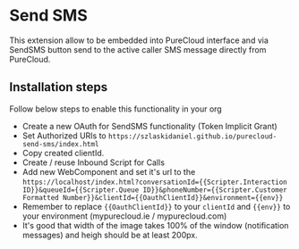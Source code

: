 # Send SMS
This extension allow to be embedded into PureCloud interface and via SendSMS button send to the active caller SMS message directly from PureCloud.

## Installation steps
Follow below steps to enable this functionality in your org

* Create a new OAuth for SendSMS functionality (Token Implicit Grant)
* Set Authorized URIs to `https://szlaskidaniel.github.io/purecloud-send-sms/index.html`
* Copy created clientId.
* Create / reuse Inbound Script for Calls
* Add new WebComponent and set it's url to the `https://localhost/index.html?conversationId={{Scripter.Interaction ID}}&queueId={{Scripter.Queue ID}}&phoneNumber={{Scripter.Customer Formatted Number}}&clientId={{OauthClientId}}&environment={{env}}`
* Remember to replace `{{OauthClientId}}` to your `clientId` and `{{env}}` to your environment (mypurecloud.ie / mypurecloud.com)
* It's good that width of the image takes 100% of the window (notification messages) and heigh should be at least 200px.

